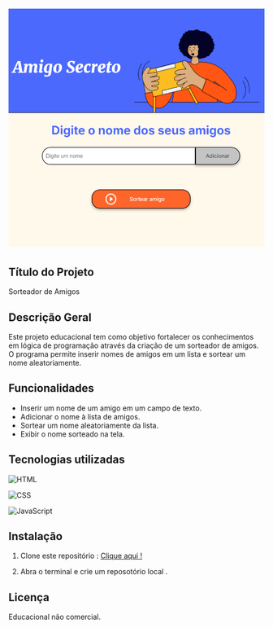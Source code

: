 

<h1 align="center">

<img src= "challenge-amigo-secreto_pt-main\assets\Captura de tela 2025-01-31 172013.png"></img>
</h1>

## Título do Projeto
Sorteador de Amigos

## Descrição Geral 
Este projeto educacional tem como objetivo fortalecer os conhecimentos em lógica de programação através da criação de um sorteador de amigos. O programa permite inserir nomes de amigos em um lista e sortear um nome aleatoriamente.

## Funcionalidades 
*  Inserir um nome de um amigo em um campo de texto.
*  Adicionar o nome à lista de amigos.
*  Sortear um nome aleatoriamente da lista.
*  Exibir o nome sorteado na tela.

## Tecnologias utilizadas 
<!-- Badge de HTML -->
![HTML](https://img.shields.io/badge/HTML-E34F26?style=for-the-badge&logo=html5&logoColor=white)

<!-- Badge de CSS -->
![CSS](https://img.shields.io/badge/CSS-1572B6?style=for-the-badge)

 <!-- Badge de JavaScript -->
![JavaScript](https://img.shields.io/badge/JavaScript-F7DF1E?style=for-the-badge&logo=javascript&logoColor=323330)

## Instalação
1. Clone este repositório : [Clique aqui !](https://github.com/Maridev08/challenge-amigo-secreto.git)

2. Abra o terminal e crie um reposotório local .

## Licença

Educacional não comercial.





